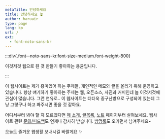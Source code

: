```yaml
---
metaTitle: 안녕하세요
title: 안녕하세요 🪴
author: haruair
type: page
lang: ko
url: /
ext:
  - font-noto-sans-kr
---
```


:::div{.font--noto-sans-kr.font-size-medium.font-weight-800}

이것저것 웹으로 된 것 만들기 좋아하는 용균입니다.

:::

이 웹사이트는 제가 흥미있어 하는 주제들, 개인적인 메모와 글을 올리기 위해 운영하고 있습니다. 항상 얘기하기 좋아하는 주제는 웹, 오픈소스, 사진과 커피인데 늘 이것저것에 관심이 많습니다. 그런 연유로.. 이 웹사이트는 더더욱 중구난방으로 구성되어 있는데 그냥 그렇구나 하고 봐주시면 좋을 것 같아요.

어디서부터 봐야 할 지 모르겠다면 [제 소개](/ko/about/), [글목록](/ko/post/), [노트](/ko/notes/) 페이지부터 살펴보세요. 웹사이트 관련 [문의/피드백](https://forms.gle/VET6pUuCvMBfxE219)도 언제나 감사히 받습니다. [방명록](/ko/guestbook/)도 오가면서 남겨주세요~

오늘도 즐거운 웹생활 보내시길 바랄게요 ✨

